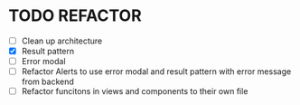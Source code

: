 # TODO REFACTOR 

- [ ] Clean up architecture
- [x] Result pattern
- [ ] Error modal
- [ ] Refactor Alerts to use error modal and result pattern with error message from backend
- [ ] Refactor funcitons in views and components to their own file